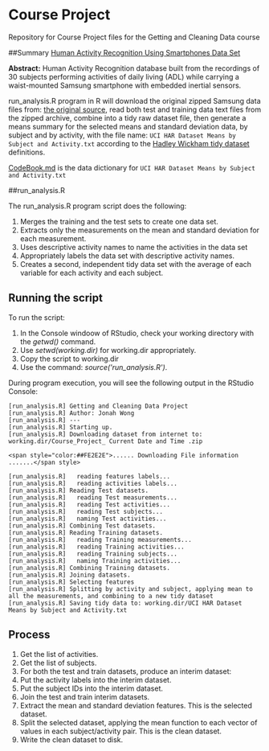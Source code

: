Course Project
=============

Repository for Course Project files for the Getting and Cleaning Data course

##Summary
[Human Activity Recognition Using Smartphones Data Set](http://archive.ics.uci.edu/ml/datasets/Human+Activity+Recognition+Using+Smartphones)

**Abstract:** Human Activity Recognition database built from the recordings of 30 subjects performing activities of daily living (ADL) while carrying a waist-mounted Samsung smartphone with embedded inertial sensors.

run_analysis.R program in R will download the original zipped Samsung data files from: [the original source](https://d396qusza40orc.cloudfront.net/getdata%2Fprojectfiles%2FUCI%20HAR%20Dataset.zip), read both test and training data text files from the zipped archive, combine into a tidy raw dataset file, then generate a means summary for the selected means and standard deviation data, by subject and by activity, with the file name: `UCI HAR Dataset Means by Subject and Activity.txt` according to the [Hadley Wickham tidy dataset](http://vita.had.co.nz/papers/tidy-data.pdf) definitions.

[CodeBook.md](https://github.com/wongjo/CourseProject/CodeBook.md) is the data dictionary for `UCI HAR Dataset Means by Subject and Activity.txt`

##run_analysis.R

The run_analysis.R program script does the following:

1. Merges the training and the test sets to create one data set.
2. Extracts only the measurements on the mean and standard deviation for each measurement.
3. Uses descriptive activity names to name the activities in the data set
4. Appropriately labels the data set with descriptive activity names.
5. Creates a second, independent tidy data set with the average of each variable for each activity and each subject.

## Running the script

To run the script:

1. In the Console windoow of RStudio, check your working directory with the _getwd()_ command.
2. Use _setwd(working.dir)_ for working.dir appropriately. 
3. Copy the script to working.dir
4. Use the command: *source('run_analysis.R')*. 

During program execution, you will see the following output in the RStudio Console:

```
[run_analysis.R] Getting and Cleaning Data Project
[run_analysis.R] Author: Jonah Wong
[run_analysis.R] --- 
[run_analysis.R] Starting up. 
[run_analysis.R] Downloading dataset from internet to:  working.dir/Course_Project_ Current Date and Time .zip

<span style="color:##FE2E2E">...... Downloading File information .......</span style>

[run_analysis.R]   reading features labels... 
[run_analysis.R]   reading activities labels... 
[run_analysis.R] Reading Test datasets. 
[run_analysis.R]   reading Test measurements... 
[run_analysis.R]   reading Test activities... 
[run_analysis.R]   reading Test subjects... 
[run_analysis.R]   naming Test activities...
[run_analysis.R] Combining Test datasets. 
[run_analysis.R] Reading Training datasets. 
[run_analysis.R]   reading Training measurements... 
[run_analysis.R]   reading Training activities... 
[run_analysis.R]   reading Training subjects... 
[run_analysis.R]   naming Training activities...
[run_analysis.R] Combining Training datasets. 
[run_analysis.R] Joining datasets. 
[run_analysis.R] Selecting features 
[run_analysis.R] Splitting by activity and subject, applying mean to all the measurements, and combining to a new tidy dataset 
[run_analysis.R] Saving tidy data to: working.dir/UCI HAR Dataset Means by Subject and Activity.txt 
```

## Process

1. Get the list of activities.
2. Get the list of subjects.
3. For both the test and train datasets, produce an interim dataset:
  4. Put the activity labels into the interim dataset.
  5. Put the subject IDs into the interim dataset.
6. Join the test and train interim datasets.
7. Extract the mean and standard deviation features. This is the selected dataset.
8. Split the selected dataset, applying the mean function to each vector of values in each subject/activity pair. This is the clean dataset.
9. Write the clean dataset to disk.
